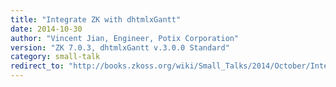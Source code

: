 ```yaml
---
title: "Integrate ZK with dhtmlxGantt"
date: 2014-10-30
author: "Vincent Jian, Engineer, Potix Corporation"
version: "ZK 7.0.3, dhtmlxGantt v.3.0.0 Standard"
category: small-talk
redirect_to: "http://books.zkoss.org/wiki/Small_Talks/2014/October/Integrate_ZK_with_dhtmlxGantt"
---
```

